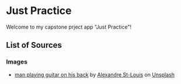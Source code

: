 # Just Practice

Welcome to my capstone prject app "Just Practice"!

## List of Sources

### Images

- [man playing guitar on his back](https://unsplash.com/photos/IlfpKwRMln0) by [Alexandre St-Louis](https://unsplash.com/@alxstls?utm_source=unsplash&utm_medium=referral&utm_content=creditCopyText") on [Unsplash](https://unsplash.com/?utm_source=unsplash&utm_medium=referral&utm_content=creditCopyText")
